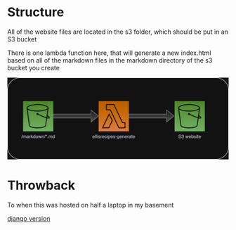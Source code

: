 # Structure

All of the website files are located in the s3 folder, which should be put in an S3 bucket

There is one lambda function here, that will generate a new index.html based on all of the markdown files in the markdown directory of the s3 bucket you create

![markdown files are fed into the lambda, which generates the index.html file](flow.png)

# Throwback

To when this was hosted on half a laptop in my basement

[django version](https://github.com/elliscode/ellisrecipes/tree/af8ad287b6a0f831802d51a1440a6f052906f3e1)